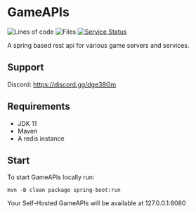 # GameAPIs
![Lines of code](https://tokei.rs/b1/github/MCMirror/GameAPIs?category=code)
![Files](https://tokei.rs/b1/github/MCMirror/GameAPIs?category=files)
[![Service Status](https://img.shields.io/website-up-down-green-red/http/shields.io.svg?label=gameapis.io)](https://gameapis.io/)

A spring based rest api for various game servers and services.

## Support
Discord: https://discord.gg/dge38Gm

## Requirements
- JDK 11
- Maven
- A redis instance

## Start
To start GameAPIs locally run:
```
mvn -B clean package spring-boot:run
```
Your Self-Hosted GameAPIs will be available at 127.0.0.1:8080

